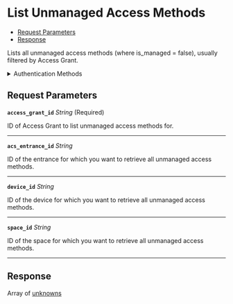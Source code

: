 # List Unmanaged Access Methods

- [Request Parameters](#request-parameters)
- [Response](#response)

Lists all unmanaged access methods (where is_managed = false), usually filtered by Access Grant.


<details>

<summary>Authentication Methods</summary>

- API key
- Personal access token
  <br>Must also include the `seam-workspace` header in the request.

To learn more, see [Authentication](https://docs.seam.co/latest/api/authentication).
</details>

## Request Parameters

**`access_grant_id`** *String* (Required)

ID of Access Grant to list unmanaged access methods for.

---

**`acs_entrance_id`** *String*

ID of the entrance for which you want to retrieve all unmanaged access methods.

---

**`device_id`** *String*

ID of the device for which you want to retrieve all unmanaged access methods.

---

**`space_id`** *String*

ID of the space for which you want to retrieve all unmanaged access methods.

---


## Response

Array of [unknowns](./)


